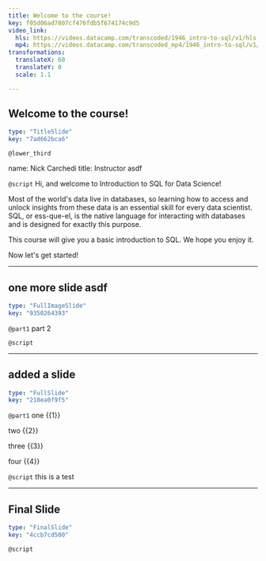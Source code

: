 ```yaml
---
title: Welcome to the course!
key: f05d06ad7807cf476fdb5f674174c9d5
video_link:
  hls: https://videos.datacamp.com/transcoded/1946_intro-to-sql/v1/hls-ch1_1.master.m3u8
  mp4: https://videos.datacamp.com/transcoded_mp4/1946_intro-to-sql/v1/ch1_1.mp4
transformations:
  translateX: 60
  translateY: 0
  scale: 1.1

---
```

## Welcome to the course!

```yaml
type: "TitleSlide"
key: "7ad662bca6"
```

`@lower_third`

name: Nick Carchedi
title: Instructor asdf


`@script`
Hi, and welcome to Introduction to SQL for Data Science!

Most of the world's data live in databases, so learning how to access and unlock insights from these data is an essential skill for every data scientist. SQL, or ess-que-el, is the native language for interacting with databases and is designed for exactly this purpose.

This course will give you a basic introduction to SQL. We hope you enjoy it.

Now let's get started!


---
## one more slide asdf

```yaml
type: "FullImageSlide"
key: "9350264393"
```

`@part1`
part 2


`@script`



---
## added a slide

```yaml
type: "FullSlide"
key: "218ea0f9f5"
```

`@part1`
one {{1}}

two {{2}}

three {{3}}

four {{4}}


`@script`
this is a test


---
## Final Slide

```yaml
type: "FinalSlide"
key: "4ccb7cd500"
```

`@script`


